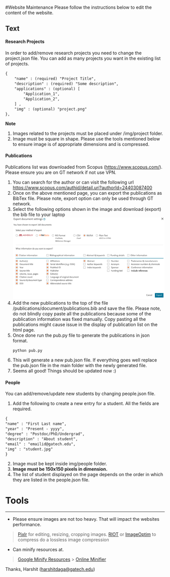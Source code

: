 #Website Maintenance
Please follow the instructions below to edit the content of the website.

## Text

#### Research Projects

In order to add/remove research projects you need to change the project.json file. You can add as many projects you want in the existing list of projects.

```
{
	"name" : (required) "Project Title",
	"description" : (required) "Some description",
	"applications" : (optional) [
	    "Application_1",
	    "Application_2",
	] ,
	"img" : (optional) "project.png"
},
```

**Note**

1. Images related to the projects must be placed under /img/project folder.
2. Image must be square in shape. Please use the tools mentioned below to ensure image is of appropriate dimensions and is compressed.

#### Publications

Publications list was downloaded from Scopus (https://www.scopus.com/). Please ensure you are on GT network if not use VPN.

1. You can search for the author or can visit the following url https://www.scopus.com/authid/detail.uri?authorId=24403087400
2. Once on the above mentioned page, you can export the publications as BibTex file. Please note, export option can only be used through GT network.
3. Select the following options shown in the image and download (export) the bib file to your laptop
   [![N|Solid](/publications/document/export_image.png)](/publications/document/export_image.png)
4. Add the new publications to the top of the file /publications/document/publications.bib and save the file. Please note, do not blindly copy paste all the publications because some of the publication information was fixed manually. Copy pasting all the publications might cause issue in the display of publication list on the html page.
5. Once done run the pub.py file to generate the publications in json format.
   ```
   python pub.py
   ```
6. This will generate a new pub.json file. If everything goes well replace the pub.json file in the main folder with the newly generated file.
7. Seems all good! Things should be updated now :)

#### People

You can add/remove/update new students by changing people.json file.

1. Add the following to create a new entry for a student. All the fields are required.

```
{
"name" : "First Last name",
"year" : "Present - yyyy",
"degree" : "Postdoc/PhD/Undergrad",
"description" : "About student",
"email" : "emailid@gatech.edu",
"img" : "student.jpg"
}
```

2. Image must be kept inside img/people folder.
3. **Image must be 150x150 pixels in dimension.**
4. The list of student displayed on the page depends on the order in which they are listed in the people.json file.

# Tools

---

- Please ensure images are not too heavy. That will impact the websites performance.

> [Pixlr](https://pixlr.com/) for editing, resizing, cropping images.
> [RIOT](http://luci.criosweb.ro/riot/) or [ImageOptim](https://imageoptim.com/command-line.html) to compress do a lossless image compression

- Can minify resources at.

> [Google Minify Resources](https://developers.google.com/speed/docs/insights/MinifyResources) > [Online Minifier](https://www.freeformatter.com/css-minifier.html)

Thanks,
Harshit (harshitdaga@gatech.edu)
